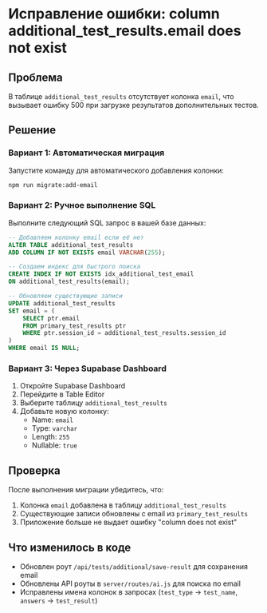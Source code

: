 # Исправление ошибки: column additional_test_results.email does not exist

## Проблема
В таблице `additional_test_results` отсутствует колонка `email`, что вызывает ошибку 500 при загрузке результатов дополнительных тестов.

## Решение

### Вариант 1: Автоматическая миграция
Запустите команду для автоматического добавления колонки:

```bash
npm run migrate:add-email
```

### Вариант 2: Ручное выполнение SQL
Выполните следующий SQL запрос в вашей базе данных:

```sql
-- Добавляем колонку email если её нет
ALTER TABLE additional_test_results 
ADD COLUMN IF NOT EXISTS email VARCHAR(255);

-- Создаем индекс для быстрого поиска
CREATE INDEX IF NOT EXISTS idx_additional_test_email 
ON additional_test_results(email);

-- Обновляем существующие записи
UPDATE additional_test_results 
SET email = (
    SELECT ptr.email 
    FROM primary_test_results ptr 
    WHERE ptr.session_id = additional_test_results.session_id
)
WHERE email IS NULL;
```

### Вариант 3: Через Supabase Dashboard
1. Откройте Supabase Dashboard
2. Перейдите в Table Editor
3. Выберите таблицу `additional_test_results`
4. Добавьте новую колонку:
   - Name: `email`
   - Type: `varchar`
   - Length: `255`
   - Nullable: `true`

## Проверка
После выполнения миграции убедитесь, что:
1. Колонка `email` добавлена в таблицу `additional_test_results`
2. Существующие записи обновлены с email из `primary_test_results`
3. Приложение больше не выдает ошибку "column does not exist"

## Что изменилось в коде
- Обновлен роут `/api/tests/additional/save-result` для сохранения email
- Обновлены API роуты в `server/routes/ai.js` для поиска по email
- Исправлены имена колонок в запросах (`test_type` → `test_name`, `answers` → `test_result`)

